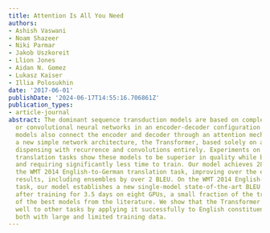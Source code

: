 ```yaml
---
title: Attention Is All You Need
authors:
- Ashish Vaswani
- Noam Shazeer
- Niki Parmar
- Jakob Uszkoreit
- Llion Jones
- Aidan N. Gomez
- Lukasz Kaiser
- Illia Polosukhin
date: '2017-06-01'
publishDate: '2024-06-17T14:55:16.706861Z'
publication_types:
- article-journal
abstract: The dominant sequence transduction models are based on complex recurrent
  or convolutional neural networks in an encoder-decoder configuration. The best performing
  models also connect the encoder and decoder through an attention mechanism. We propose
  a new simple network architecture, the Transformer, based solely on attention mechanisms,
  dispensing with recurrence and convolutions entirely. Experiments on two machine
  translation tasks show these models to be superior in quality while being more parallelizable
  and requiring significantly less time to train. Our model achieves 28.4 BLEU on
  the WMT 2014 English-to-German translation task, improving over the existing best
  results, including ensembles by over 2 BLEU. On the WMT 2014 English-to-French translation
  task, our model establishes a new single-model state-of-the-art BLEU score of 41.8
  after training for 3.5 days on eight GPUs, a small fraction of the training costs
  of the best models from the literature. We show that the Transformer generalizes
  well to other tasks by applying it successfully to English constituency parsing
  both with large and limited training data.
---
```

